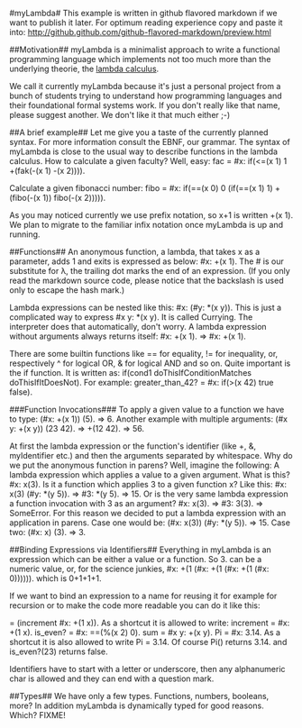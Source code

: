 #myLambda#
This example is written in github flavored markdown if we want to publish it later. For optimum reading experience copy and paste it into: http://github.github.com/github-flavored-markdown/preview.html

##Motivation##
myLambda is a minimalist approach to write a functional programming language which implements not too much more than the underlying theorie, the [lambda calculus](http://en.wikipedia.org/wiki/Lambda_calculus).

We call it currently myLambda because it's just a personal project from a bunch of students trying to understand how programming languages and their foundational formal systems work. If you don't really like that name, please suggest
another. We don't like it that much either ;-)

##A brief example##
Let me give you a taste of the currently planned syntax. For more information consult the EBNF, our grammar. The syntax of myLambda is close to the usual way to describe functions in the lambda calculus.
How to calculate a given faculty? Well, easy:
fac = #x: if(<=(x 1) 1 +(fak(-(x 1) -(x 2)))).

Calculate a given fibonacci number:
fibo = #x: if(==(x 0) 0 
           (if(==(x 1) 1)
           +(fibo(-(x 1)) fibo(-(x 2))))).


As you may noticed currently we use prefix notation, so x+1 is written +(x 1). We plan to migrate to the familiar infix notation once myLambda is up and running.

##Functions##
An anonymous function, a lambda, that takes x as a parameter, adds 1 and exits is expressed as below:
\#x: +(x 1).
The # is our substitute for λ, the trailing dot marks the end of an expression. (If you only read the markdown source code, please notice that the backslash is used only to escape the hash mark.)

Lambda expressions can be nested like this:
\#x: (#y: *(x y)).
This is just a complicated way to express #x y: *(x y). It is called Currying. The interpreter does that automatically, don't worry. 
A lambda expression without arguments always returns itself:
\#x: +(x 1).
=> #x: +(x 1).

There are some builtin functions like == for equality, != for inequality, or, respectively ^ for logical OR, & for logical AND and so on. Quite important is the if function. It is written as:
if(cond1 doThisIfConditionMatches doThisIfItDoesNot). For example:
greater_than_42? = #x: if(>(x 42) true false).


###Function Invocations###
To apply a given value to a function we have to type:
(#x: +(x 1)) (5).
=> 6.
Another example with multiple arguments:
(#x y: +(x y)) (23 42).
=> +(12 42).
=> 56.

At first the lambda expression or the function's identifier (like +, &, myIdentifier etc.) and then the arguments separated by whitespace. Why do we put the anonymous function in parens? Well, imagine the following: A lambda expression which applies a value to a given argument.
What is this?
\#x: x(3).
Is it a function which applies 3 to a given function x? Like this:
\#x: x(3) (#y: *(y 5)).
=> #3: *(y 5). => 15.
Or is the very same lambda expression a function invocation with 3 as an argument?
\#x: x(3).
=> #3: 3(3).
=> SomeError.
For this reason we decided to put a lambda expression with an application in parens.
Case one would be: (#x: x(3)) (#y: *(y 5)).
=> 15.
Case two: (#x: x) (3).
=> 3.

##Binding Expressions via Identifiers##
Everything in myLambda is an expression which can be either a value or a function. So 3. can be a numeric value, or, for the science junkies, #x: +(1 (#x: +(1 (#x: +(1 (#x: 0)))))). which is 0+1+1+1.

If we want to bind an expression to a name for reusing it for example for recursion or to make the code more readable you can do it like this: 

= (increment #x: +(1 x)).
As a shortcut it is allowed to write:
increment = #x: +(1 x).
is_even? = #x: ==(%(x 2) 0).
sum = #x y: +(x y).
Pi = #x: 3.14. 
As a shortcut it is also allowed to write Pi = 3.14.
Of course Pi() returns 3.14. and is_even?(23) returns false.

Identifiers have to start with a letter or underscore, then any alphanumeric char is allowed and they can end with a question mark.

##Types##
We have only a few types. Functions, numbers, booleans, more? In addition myLambda is dynamically typed for good reasons. Which? FIXME!
